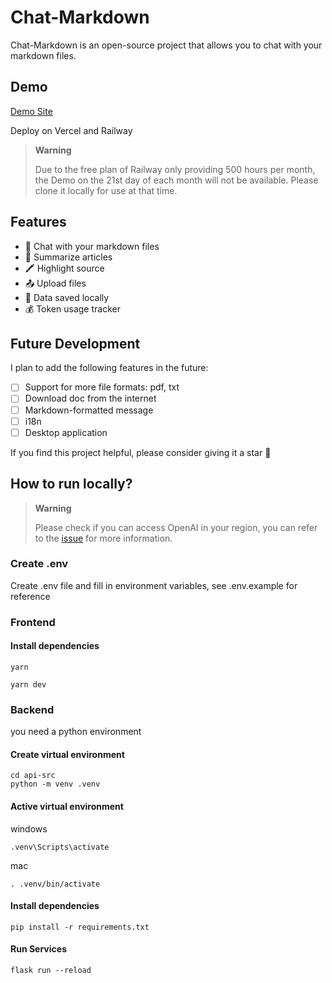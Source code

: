 # Chat-Markdown

Chat-Markdown is an open-source project that allows you to chat with your markdown files.

## Demo

[Demo Site](https://chat-markdown.alanwang.site/)

Deploy on Vercel and Railway

> **Warning**
>
> Due to the free plan of Railway only providing 500 hours per month, the Demo on the 21st day of each month will not be available. Please clone it locally for use at that time.

## Features

- 🤖 Chat with your markdown files
- 📝 Summarize articles
- 🖍️ Highlight source
- 📤 Upload files
- 💾 Data saved locally
- 💰 Token usage tracker

## Future Development

I plan to add the following features in the future:

- [ ] Support for more file formats: pdf, txt
- [ ] Download doc from the internet
- [ ] Markdown-formatted message
- [ ] i18n
- [ ] Desktop application

If you find this project helpful, please consider giving it a star 🌟

## How to run locally?

> **Warning**
>
> Please check if you can access OpenAI in your region, you can refer to the [issue](https://github.com/3Alan/chat-markdown/issues/3#issuecomment-1511470063) for more information.

### Create .env

Create .env file and fill in environment variables, see .env.example for reference

### Frontend

#### Install dependencies

```
yarn
```

```
yarn dev
```

### Backend

you need a python environment

#### Create virtual environment

```
cd api-src
python -m venv .venv
```

#### Active virtual environment

windows

```
.venv\Scripts\activate
```

mac

```
. .venv/bin/activate
```

#### Install dependencies

```
pip install -r requirements.txt
```

#### Run Services

```
flask run --reload
```
